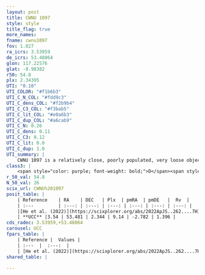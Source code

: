 ```yaml
---
layout: post
title: CWNU 1097
style: style
title_flag: true
more_names: 
fname: cwnu1097
fov: 1.827
ra_icrs: 3.53959
de_icrs: 53.48064
glon: 117.22576
glat: -8.98382
r50: 54.8
plx: 2.34395
UTI: "0.10"
UTI_COLOR: "#f1b6b3"
UTI_C_N_COL: "#fdd9c3"
UTI_C_dens_COL: "#f2b9b4"
UTI_C_C3_COL: "#f3bab5"
UTI_C_lit_COL: "#e0a6b3"
UTI_C_dup_COL: "#a6cab9"
UTI_C_N: 0.26
UTI_C_dens: 0.11
UTI_C_C3: 0.12
UTI_C_lit: 0.0
UTI_C_dup: 1.0
UTI_summary: |
    CWNU 1097 is a relatively close, poorly populated, very loose object of very low C3 quality. It was recently reported in the literature.
class3: |
    <span style="color: purple; font-weight: bold;">D</span><span style="color: red; font-weight: bold;">C</span>
r_50_val: 54.8
N_50_val: 26
scix_url: CWNU%201097
posit_table: |
    | Reference    | RA    | DEC   | Plx  | pmRA  | pmDE   |  Rv  |
    | :---         | :---: | :---: | :---: | :---: | :---: | :---: |
    |[He et al. (2022)](https://scixplorer.org/abs/2022ApJS..262....7H) | 3.546 | 53.618 | 2.36 | 9.03 | -2.898 | -- |
    | **UCC** |3.54 | 53.481 | 2.344 | 9.14 | -2.782 | 1.396 | 
cds_radec: 3.53959,+53.48064
carousel: UCC
fpars_table: |
    | Reference |  Values |
    | :---  |  :---:  |
    | [He et al. (2022)](https://scixplorer.org/abs/2022ApJS..262....7H) | `A0=0.5, logAge=7.8` |
shared_table: |
    
---
```

